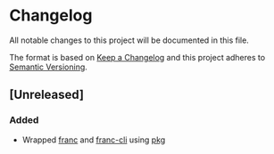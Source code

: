 # Changelog

All notable changes to this project will be documented in this file.

The format is based on [Keep a Changelog](http://keepachangelog.com/en/0.3.0/) 
and this project adheres to [Semantic Versioning](http://semver.org/).

## [Unreleased]

### Added

- Wrapped [franc](https://github.com/wooorm/franc) and [franc-cli](https://github.com/wooorm/franc#cli) using [pkg](https://github.com/zeit/pkg)
